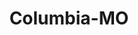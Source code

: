 ---
title: Columbia-MO
slug: columbia-mo
f_state:
- cms/state/missouri.md
f_locations:
- cms/payday-loan/advance-america-2025.md
- cms/payday-loan/advance-america-2030.md
- cms/payday-loan/car-title-loans-of-america-6039.md
- cms/payday-loan/check-go-9863.md
- cms/payday-loan/check-into-cash-12185.md
- cms/payday-loan/check-into-cash-12216.md
- cms/payday-loan/check-into-cash-of-missouri-13475.md
- cms/payday-loan/check-into-cash-of-missouri-13493.md
- cms/payday-loan/check-into-cash-of-missouri-13511.md
- cms/payday-loan/checks-cashed-14523.md
- cms/payday-loan/e-z-payday-loans-16327.md
- cms/payday-loan/e-z-payday-loans-16328.md
- cms/payday-loan/lendnation-20337.md
- cms/payday-loan/monique-bailey-22021.md
- cms/payday-loan/national-cash-advance-22545.md
- cms/payday-loan/national-cash-advance-22550.md
- cms/payday-loan/payroll-advance-24232.md
- cms/payday-loan/payroll-advance-24236.md
- cms/payday-loan/qc-financial-services-inc-24811.md
- cms/payday-loan/quik-cash-25417.md
- cms/payday-loan/quik-cash-25436.md
- cms/payday-loan/quik-cash-25437.md
- cms/payday-loan/redi-cash-2-25816.md
updated-on: '2024-05-30T13:41:28.615Z'
created-on: '2024-05-30T13:41:28.615Z'
published-on: '2024-05-30T13:54:32.469Z'
f_city: Columbia
layout: '[city].html'
tags: city
---
